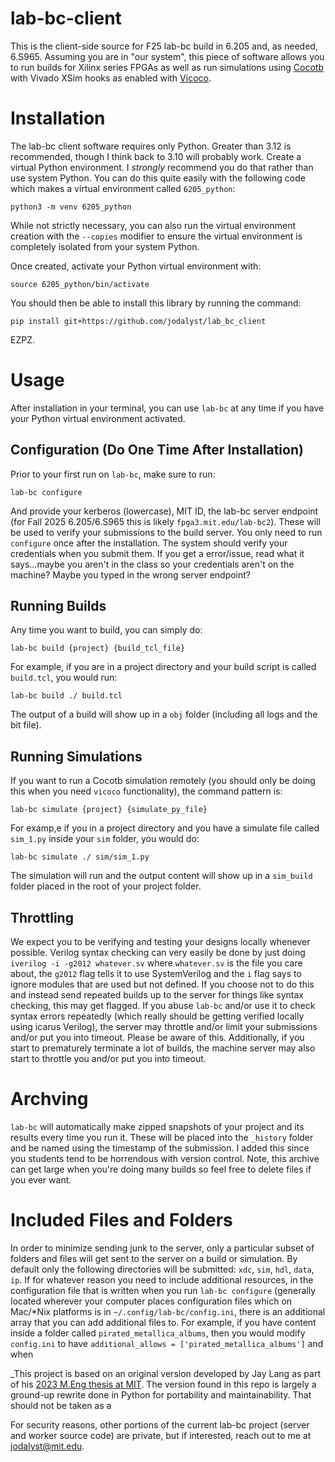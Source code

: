 # lab-bc-client

This is the client-side source for F25 lab-bc build in 6.205 and, as needed, 6.S965. Assuming you are in "our system", this piece of software allows you to run builds for Xilinx series FPGAs as well as run simulations using [Cocotb](https://www.cocotb.org) with Vivado XSim hooks as enabled with [Vicoco](https://github.com/kiran-vuksanaj/vicoco/tree/main/test/sim).

# Installation

The lab-bc client software requires only Python. Greater than 3.12 is recommended, though I think back to 3.10 will probably work. Create a virtual Python environment. I _strongly_ recommend you do that rather than use system Python. You can do this quite easily with the following code which makes a virtual environment called `6205_python`:

```
python3 -m venv 6205_python
```

While not strictly necessary, you can also run the virtual environment creation with the `--copies` modifier to ensure the virtual environment is completely isolated from your system Python.

Once created, activate your Python virtual environment with:

```
source 6205_python/bin/activate
```

You should then be able to install this library by running the command:

```
pip install git+https://github.com/jodalyst/lab_bc_client
```

EZPZ.

# Usage

After installation in your terminal, you can use `lab-bc` at any time if you have your Python virtual environment activated.

## Configuration (Do One Time After Installation)

Prior to your first run on `lab-bc`, make sure to run:

```
lab-bc configure
```

And provide your kerberos (lowercase), MIT ID, the lab-bc server endpoint (for Fall 2025 6.205/6.S965 this is likely `fpga3.mit.edu/lab-bc2`). These will be used to verify your submissions to the build server. You only need to run `configure` once after the installation. The system should verify your credentials when you submit them. If you get a error/issue, read what it says...maybe you aren't in the class so your credentials aren't on the machine? Maybe you typed in the wrong server endpoint?

## Running Builds

Any time you want to build, you can simply do:

```
lab-bc build {project} {build_tcl_file}
```

For example, if you are in a project directory and your build script is called `build.tcl`, you would run:

```
lab-bc build ./ build.tcl
```

The output of a build will show up in a `obj` folder (including all logs and the bit file).

## Running Simulations

If you want to run a Cocotb simulation remotely (you should only be doing this when you need `vicoco` functionality), the command pattern is:

```
lab-bc simulate {project} {simulate_py_file}
```

For examp,e if you in a project directory and you have a simulate file called `sim_1.py` inside your `sim` folder, you would do:

```
lab-bc simulate ./ sim/sim_1.py
```

The simulation will run and the output content will show up in a `sim_build` folder placed in the root of your project folder.

## Throttling

We expect you to be verifying and testing your designs locally whenever possible.  Verilog syntax checking can very easily be done by just doing `iverilog -i -g2012 whatever.sv` where `whatever.sv` is the file you care about, the `g2012` flag tells it to use SystemVerilog and the `i` flag says to ignore modules that are used but not defined. If you choose not to do this and instead send repeated builds up to the server for things like syntax checking, this may get flagged. If you abuse `lab-bc` and/or use it to check syntax errors repeatedly (which really should be getting verified locally using icarus Verilog), the server may throttle and/or limit your submissions and/or put you into timeout.  Please be aware of this.  Additionally, if you start to prematurely terminate a lot of builds, the machine server may also start to throttle you and/or put you into timeout.

# Archving

`lab-bc` will automatically make zipped snapshots of your project and its results every time you run it. These will be placed into the `_history` folder and be named using the timestamp of the submission. I added this since you students tend to be horrendous with version control.  Note, this archive can get large when you're doing many builds so feel free to delete files if you ever want.

# Included Files and Folders

In order to minimize sending junk to the server, only a particular subset of folders and files will get sent to the server on a build or simulation. By default only the following directories will be submitted: `xdc`, `sim`, `hdl`, `data`, `ip`. If for whatever reason you need to include additional resources, in the configuration file that is written when you run `lab-bc configure` (generally located wherever your computer places configuration files which on Mac/*Nix platforms is in `~/.config/lab-bc/config.ini`, there is an additional array that you can add additional files to. For example, if you have content inside a folder called `pirated_metallica_albums`, then you would modify `config.ini` to have `additional_allows = ['pirated_metallica_albums']` and when

_This project is based on an original version developed by Jay Lang as part of his [2023 M.Eng thesis at MIT](https://dspace.mit.edu/handle/1721.1/151412?show=full).  The version found in this repo is largely a ground-up rewrite done in Python for portability and maintainability. That should not be taken as a


For security reasons, other portions of the current lab-bc project (server and worker source code) are private, but if interested, reach out to me at jodalyst@mit.edu.
